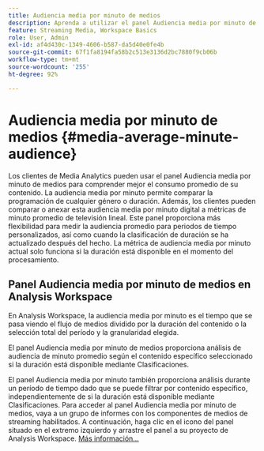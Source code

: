 ```yaml
---
title: Audiencia media por minuto de medios
description: Aprenda a utilizar el panel Audiencia media por minuto de medios para analizar la audiencia media por minuto de un contenido específico o durante un período de tiempo personalizado.
feature: Streaming Media, Workspace Basics
role: User, Admin
exl-id: af4d430c-1349-4606-b587-da5d40e0fe4b
source-git-commit: 67f1fa8194fa58b2c513e3136d2bc7880f9cb06b
workflow-type: tm+mt
source-wordcount: '255'
ht-degree: 92%

---
```


# Audiencia media por minuto de medios {#media-average-minute-audience}

Los clientes de Media Analytics pueden usar el panel Audiencia media por minuto de medios para comprender mejor el consumo promedio de su contenido. La audiencia media por minuto permite comparar la programación de cualquier género o duración. Además, los clientes pueden comparar o anexar esta audiencia media por minuto digital a métricas de minuto promedio de televisión lineal. Este panel proporciona más flexibilidad para medir la audiencia promedio para periodos de tiempo personalizados, así como cuando la clasificación de duración se ha actualizado después del hecho. La métrica de audiencia media por minuto actual solo funciona si la duración está disponible en el momento del procesamiento.

## Panel Audiencia media por minuto de medios en Analysis Workspace

En Analysis Workspace, la audiencia media por minuto es el tiempo que se pasa viendo el flujo de medios dividido por la duración del contenido o la selección total del período y la granularidad elegida.


El panel Audiencia media por minuto de medios proporciona análisis de audiencia de minuto promedio según el contenido específico seleccionado si la duración está disponible mediante Clasificaciones.

El panel Audiencia media por minuto también proporciona análisis durante un período de tiempo dado que se puede filtrar por contenido específico, independientemente de si la duración está disponible mediante Clasificaciones. Para acceder al panel Audiencia media por minuto de medios, vaya a un grupo de informes con los componentes de medios de streaming habilitados. A continuación, haga clic en el icono del panel situado en el extremo izquierdo y arrastre el panel a su proyecto de Analysis Workspace. [Más información...](https://experienceleague.adobe.com/docs/analytics/analyze/analysis-workspace/panels/average-minute-audience-panel.html?lang=es)
